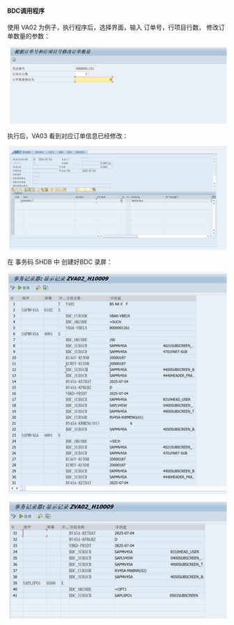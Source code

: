 #### BDC调用程序

使用 VA02 为例子，执行程序后，选择界面，输入 订单号，行项目行数，
修改订单数量的参数：

![选择屏幕](./选择屏幕.png)



执行后，VA03 看到对应订单信息已经修改：

![执行后VA03的结果](./执行后VA03的结果.png)



在 事务码 SHDB 中  创建好BDC 录屏：

![SHDB中BDC信息](./SHDB中BDC信息.png)



![SHDB中BDC信息2](./SHDB中BDC信息2.png)